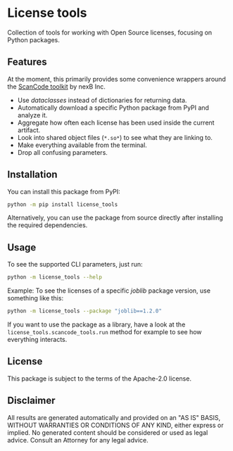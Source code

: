 # License tools

Collection of tools for working with Open Source licenses, focusing on Python packages.

## Features

At the moment, this primarily provides some convenience wrappers around the [ScanCode toolkit](https://github.com/nexB/scancode-toolkit/) by nexB Inc.

* Use *dataclasses* instead of dictionaries for returning data.
* Automatically download a specific Python package from PyPI and analyze it.
* Aggregate how often each license has been used inside the current artifact.
* Look into shared object files (`*.so*`) to see what they are linking to.
* Make everything available from the terminal.
* Drop all confusing parameters.

## Installation

You can install this package from PyPI:

```bash
python -m pip install license_tools
```

Alternatively, you can use the package from source directly after installing the required dependencies.

## Usage

To see the supported CLI parameters, just run:

```bash
python -m license_tools --help
```

Example: To see the licenses of a specific *joblib* package version, use something like this:

```bash
python -m license_tools --package "joblib==1.2.0"
```

If you want to use the package as a library, have a look at the `license_tools.scancode_tools.run` method for example to see how everything interacts.

## License

This package is subject to the terms of the Apache-2.0 license.

## Disclaimer

All results are generated automatically and provided on an "AS IS" BASIS, WITHOUT WARRANTIES OR CONDITIONS OF ANY KIND, either express or implied. No generated content should be considered or used as legal advice. Consult an Attorney for any legal advice.
